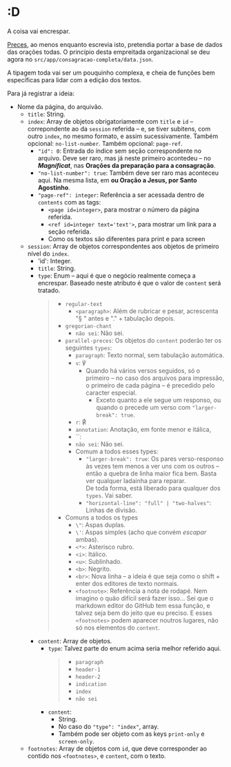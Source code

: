 # :D

A coisa vai encrespar.

[Preces](https://github.com/augustooomoraes/pp-preces/tree/287c950088e1086c54f952a9fa24b8863daff68c), ao menos enquanto escrevia isto, pretendia portar a base de dados das orações todas. O princípio desta empreitada organizacional se deu agora no `src/app/consagracao-completa/data.json`.

A tipagem toda vai ser um pouquinho complexa, e cheia de funções bem específicas para lidar com a edição dos textos.

Para já registrar a ideia:

- Nome da página, do arquivão.
  - `title`: String.
  - `index`: Array de objetos obrigatoriamente com `title` e `id` – correpondente ao da `session` referida – e, se tiver subitens, com outro `index`, no mesmo formato, e assim sucessivamente. Também opcional: `no-list-number`. Também opcional: `page-ref`.
    - `"id": 0`: Entrada do índice sem seção correspondente no arquivo. Deve ser raro, mas já neste primeiro acontedeu – no ***Magníficat***, nas **Orações da preparação para a consagração**.
    - `"no-list-number": true`: Também deve ser raro mas aconteceu aqui. Na mesma lista, em **ou Oração a Jesus, por Santo Agostinho**.
    - `"page-ref": integer`: Referência a ser acessada dentro de `contents` com as tags:
      - `<page id=integer>`, para mostrar o número da página referida.
      - `<ref id=integer text='text'>`, para mostrar um link para a seção referida.
      - Como os textos são diferentes para print e para screen
  - `session`: Array de objetos correspondentes aos objetos de primeiro nível do `index`.
    - 'id': Integer.
    - `title`: String.
    - `type`: Enum – aqui é que o negócio realmente começa a encrespar. Baseado neste atributo é que o valor de `content` será tratado.
      > - `regular-text`
      >   - `<paragraph>`: Além de rubricar e pesar, acrescenta "§ " antes e "." + tabulação depois.
      > - `gregorian-chant`
      >   - `não sei`: Não sei.
      > - `parallel-preces`: Os objetos do `content` poderão ter os seguintes `types`:
      >   - `paragraph`: Texto normal, sem tabulação automática.
      >   - `v`: ℣
      >     - Quando há vários versos seguidos, só o primeiro – no caso dos arquivos para impressão, o primeiro de cada página – é precedido pelo caracter especial.
      >       - Exceto quanto a ele segue um responso, ou quando o precede um verso com `"larger-break": true`.
      >   - `r`: ℟
      >   - `annotation`: Anotação, em fonte menor e itálica,
      >   - ``:
      >   - `não sei`: Não sei.
      >   - Comum a todos esses types:
      >     - `"larger-break": true`: Os pares verso-responso às vezes tem menos a ver uns com os outros – então a quebra de linha maior fica bem. Basta ver qualquer ladainha para reparar.  
      >       De toda forma, está liberado para qualquer dos `types`. Vai saber.
      >     - `"horizontal-line": "full" | "two-halves"`: Linhas de divisão.
      > - Comuns a todos os types
      >   - `\"`: Aspas duplas.
      >   - `\'`: Aspas simples (acho que convém *escapar* ambas).
      >   - `<*>`: Asterisco rubro.
      >   - `<i>`: Itálico.
      >   - `<u>`: Sublinhado.
      >   - `<b>`: Negrito.
      >   - `<br>`: Nova linha – a ideia é que seja como o shift + enter dos editores de texto normais.
      >   - `<footnote>`: Referência a nota de rodapé. Nem imagino o quão difícil será fazer isso... Sei que o markdown editor do GitHub tem essa função, e talvez seja bem do jeito que eu preciso.
      >     E esses `<footnotes>` podem aparecer noutros lugares, não só nos elementos do `content`.
    - `content`: Array de objetos.
      - `type`: Talvez parte do enum acima seria melhor referido aqui.
        > - `paragraph`
        > - `header-1`
        > - `header-2`
        > - `indication`
        > - `index`
        > - `não sei`
      - `content`:
        - String.
        - No caso do `"type": "index"`, array.
        - Também pode ser objeto com as keys `print-only` e `screen-only`.
  - `footnotes`: Array de objetos com `id`, que deve corresponder ao contido nos `<footnotes>`, e `content`, com o texto.
